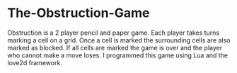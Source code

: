 # The-Obstruction-Game
Obstruction is a 2 player pencil and paper game. Each player takes turns marking a cell on a grid. Once a cell is marked the surrounding cells are also marked as blocked. If all cells are marked the game is over and the player who cannot make a move loses. I programmed this game using Lua and the love2d framework.
